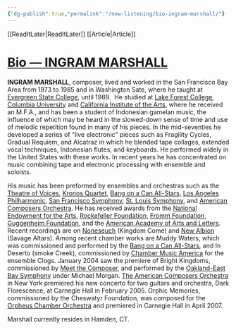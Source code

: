 ```yaml
---
{"dg-publish":true,"permalink":"/new-listening/bio-ingram-marshall/"}
---
```


[[ReadItLater\|ReadItLater]] [[Article\|Article]]

# [Bio — INGRAM MARSHALL](https://www.ingrammarshall.net/bio)

**INGRAM MARSHALL**, composer, lived and worked in the San Francisco Bay Area from 1973 to 1985 and in Washington Sate, where he taught at [Evergreen State College](http://evergreen.edu/), until 1989.  He studied at [Lake Forest College](http://lakeforest.edu/), [Columbia University](http://columbia.edu/) and [California Institute of the Arts](http://calarts.edu/), where he received an M.F.A., and has been a student of Indonesian gamelan music, the influence of which may be heard in the slowed-down sense of time and use of melodic repetition found in many of his pieces. In the mid-seventies he developed a series of "live electronic" pieces such as Fragility Cycles, Gradual Requiem, and Alcatraz in which he blended tape collages, extended vocal techniques, Indonesian flutes, and keyboards. He performed widely in the United States with these works. In recent years he has concentrated on music combining tape and electronic processing with ensemble and soloists.

His music has been preformed by ensembles and orchestras such as the [Theatre of Voices](http://theatreofvoices.com/), [Kronos Quartet](http://www.kronosquartet.org/), [Bang on a Can All-Stars](http://bangonacan.org/bang_on_a_can_all_stars), [Los Angeles Philharmonic](http://laphil.org/), [San Francisco Symphony](http://sfsymphony.org/), [St. Louis Symphony](http://stlsymphony.org/), and [American Composers Orchestra](http://americancomposers.org/). He has received awards from the [National Endowment for the Arts](http://nea.gov/), [Rockefeller Foundation](https://www.rockefellerfoundation.org/), [Fromm Foundation](http://frommfoundation.fas.harvard.edu/), [Guggenheim Foundation](http://gf.org/), and the [American Academy of Arts and Letters](http://www.artsandletters.org/). Recent recordings are on [Noneseuch](http://nonesuch.com/) (Kingdom Come) and [New Albion](http://newalbion.com/) (Savage Altars). Among recent chamber works are Muddy Waters, which was commissioned and performed by the [Bang on a Can All-Stars](http://bangonacan.org/bang_on_a_can_all_stars), and In Deserto (smoke Creek), commissioned by [Chamber Music America](http://www.chamber-music.org/) for the ensemble Clogs. January 2004 saw the premiere of Bright Kingdoms, commissioned by [Meet the Composer](https://www.newmusicusa.org/), and performed by the [Oakland-East Bay Symphony](http://www.oaklandsymphony.org/) under Michael Morgan. [The American Composers Orchestra](http://www.americancomposers.org/) in New York premiered his new concerto for two guitars and orchestra, Dark Florescence, at Carnegie Hall in February 2005. Orphic Memories, commissioned by the Cheswatyr Foundation, was composed for the [Orpheus Chamber Orchestra](http://orpheusnyc.org/) and premiered in Carnegie Hall in April 2007. 

Marshall currently resides in Hamden, CT.